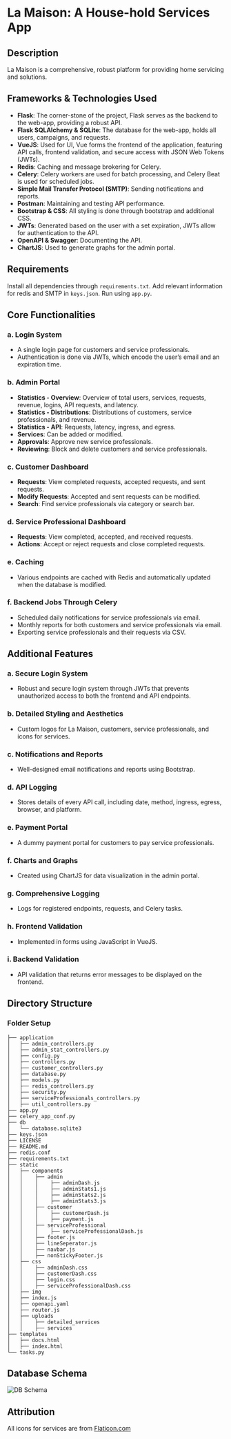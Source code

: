 # La Maison: A House-hold Services App

## Description

La Maison is a comprehensive, robust platform for providing home servicing and solutions.

## Frameworks & Technologies Used

- **Flask**: The corner-stone of the project, Flask serves as the backend to the web-app, providing a robust API.
- **Flask SQLAlchemy & SQLite**: The database for the web-app, holds all users, campaigns, and requests.
- **VueJS**: Used for UI, Vue forms the frontend of the application, featuring API calls, frontend validation, and secure access with JSON Web Tokens (JWTs).
- **Redis**: Caching and message brokering for Celery.
- **Celery**: Celery workers are used for batch processing, and Celery Beat is used for scheduled jobs.
- **Simple Mail Transfer Protocol (SMTP)**: Sending notifications and reports.
- **Postman**: Maintaining and testing API performance.
- **Bootstrap & CSS**: All styling is done through bootstrap and additional CSS.
- **JWTs**: Generated based on the user with a set expiration, JWTs allow for authentication to the API.
- **OpenAPI & Swagger**: Documenting the API.
- **ChartJS**: Used to generate graphs for the admin portal.

## Requirements

Install all dependencies through `requirements.txt`. Add relevant information for redis and SMTP in `keys.json`. Run using `app.py`.

## Core Functionalities

### a. Login System
- A single login page for customers and service professionals.
- Authentication is done via JWTs, which encode the user’s email and an expiration time.

### b. Admin Portal
- **Statistics - Overview**: Overview of total users, services, requests, revenue, logins, API requests, and latency.
- **Statistics - Distributions**: Distributions of customers, service professionals, and revenue.
- **Statistics - API**: Requests, latency, ingress, and egress.
- **Services**: Can be added or modified.
- **Approvals**: Approve new service professionals.
- **Reviewing**: Block and delete customers and service professionals.

### c. Customer Dashboard
- **Requests**: View completed requests, accepted requests, and sent requests.
- **Modify Requests**: Accepted and sent requests can be modified.
- **Search**: Find service professionals via category or search bar.

### d. Service Professional Dashboard
- **Requests**: View completed, accepted, and received requests.
- **Actions**: Accept or reject requests and close completed requests.

### e. Caching
- Various endpoints are cached with Redis and automatically updated when the database is modified.

### f. Backend Jobs Through Celery
- Scheduled daily notifications for service professionals via email.
- Monthly reports for both customers and service professionals via email.
- Exporting service professionals and their requests via CSV.

## Additional Features

### a. Secure Login System
- Robust and secure login system through JWTs that prevents unauthorized access to both the frontend and API endpoints.

### b. Detailed Styling and Aesthetics
- Custom logos for La Maison, customers, service professionals, and icons for services.

### c. Notifications and Reports
- Well-designed email notifications and reports using Bootstrap.

### d. API Logging
- Stores details of every API call, including date, method, ingress, egress, browser, and platform.

### e. Payment Portal
- A dummy payment portal for customers to pay service professionals.

### f. Charts and Graphs
- Created using ChartJS for data visualization in the admin portal.

### g. Comprehensive Logging
- Logs for registered endpoints, requests, and Celery tasks.

### h. Frontend Validation
- Implemented in forms using JavaScript in VueJS.

### i. Backend Validation
- API validation that returns error messages to be displayed on the frontend.

## Directory Structure

### Folder Setup

```shell
├── application
│   ├── admin_controllers.py
│   ├── admin_stat_controllers.py
│   ├── config.py
│   ├── controllers.py
│   ├── customer_controllers.py
│   ├── database.py
│   ├── models.py
│   ├── redis_controllers.py
│   ├── security.py
│   ├── serviceProfessionals_controllers.py
│   ├── util_controllers.py
├── app.py
├── celery_app_conf.py
├── db
│   └── database.sqlite3
├── keys.json
├── LICENSE
├── README.md
├── redis.conf
├── requirements.txt
├── static
│   ├── components
│   │    ├── admin
│   │    │    ├── adminDash.js
│   │    │    ├── adminStats1.js
│   │    │    ├── adminStats2.js
│   │    │    ├── adminStats3.js
│   │    ├── customer
│   │    │    ├── customerDash.js
│   │    │    ├── payment.js
│   │    ├── serviceProfessional
│   │    │    ├── serviceProfessionalDash.js
│   │    ├── footer.js
│   │    ├── lineSeperator.js
│   │    ├── navbar.js
│   │    ├── nonStickyFooter.js
│   ├── css
│   │    ├── adminDash.css
│   │    ├── customerDash.css
│   │    ├── login.css
│   │    ├── serviceProfessionalDash.css
│   ├── img
│   ├── index.js
│   ├── openapi.yaml
│   ├── router.js
│   ├── uploads
│   │    ├── detailed_services
│   │    ├── services
├── templates
│   ├── docs.html
│   ├── index.html
└── tasks.py
```

## Database Schema

![DB Schema](https://github.com/user-attachments/assets/4999cadd-fd16-40db-998f-2bce0be4b8c8)

## Attribution

All icons for services are from [Flaticon.com](flaticon.com)

